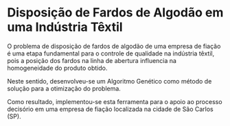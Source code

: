 # Disposição de Fardos de Algodão em uma Indústria Têxtil

O problema de disposição de fardos de algodão de uma empresa de fiação é uma etapa fundamental para o controle de qualidade na indústria têxtil, pois a posição dos fardos na linha de abertura influencia na homogeneidade do produto obtido.

Neste sentido, desenvolveu-se um Algoritmo Genético como método de solução para a otimização do problema.

Como resultado, implementou-se esta ferramenta para o apoio ao processo decisório em uma empresa de fiação localizada na cidade de São Carlos (SP).
